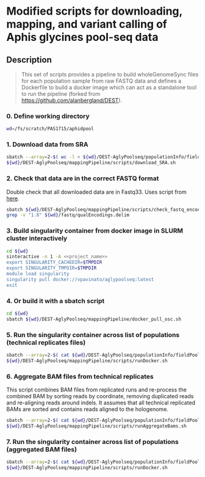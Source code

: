 # Modified scripts for downloading, mapping, and variant calling of Aphis glycines pool-seq data

## Description
> This set of scripts provides a pipeline to build wholeGenomeSync files for each population sample from raw FASTQ data and defines a Dockerfile to build a docker image which can act as a standalone tool to run the pipeline (forked from https://github.com/alanbergland/DEST).

### 0. Define working directory
```bash
wd=/fs/scratch/PAS1715/aphidpool
```

### 1. Download data from SRA
```bash
sbatch --array=2-$( wc -l < ${wd}/DEST-AglyPoolseq/populationInfo/fieldPools_aggregated.csv ) \
${wd}/DEST-AglyPoolseq/mappingPipeline/scripts/download_SRA.sh
```

### 2. Check that data are in the correct FASTQ format
Double check that all downloaded data are in Fastq33. Uses script from [here](https://github.com/brentp/bio-playground/blob/master/reads-utils/guess-encoding.py). </br>

```bash
sbatch ${wd}/DEST-AglyPoolseq/mappingPipeline/scripts/check_fastq_encoding.sh
grep -v "1.8" ${wd}/fastq/qualEncodings.delim
```

### 3. Build singularity container from docker image in SLURM cluster interactively
```bash
cd ${wd}
sinteractive -n 1 -A <<project_name>>
export SINGULARITY_CACHEDIR=$TMPDIR
export SINGULARITY_TMPDIR=$TMPDIR 
module load singularity
singularity pull docker://vpavinato/aglypoolseq:latest
exit
```

### 4. Or build it with a sbatch script
```bash
cd ${wd}
sbatch ${wd}/DEST-AglyPoolseq/mappingPipeline/docker_pull_osc.sh
```

### 5. Run the singularity container across list of populations (technical replicates files)
```bash
sbatch --array=2-$( cat ${wd}/DEST-AglyPoolseq/populationInfo/fieldPools.csv | cut -f1,13 -d',' | grep -v "NA" | wc -l ) \
${wd}/DEST-AglyPoolseq/mappingPipeline/scripts/runDocker.sh
```

### 6. Aggregate BAM files from technical replicates 
This script combines BAM files from replicated runs and re-process the combined BAM by sorting reads by coordinate, removing duplicated reads and re-aligning reads around indels.
 It assumes that all technical replicated BAMs are sorted and contains reads aligned to the hologenome.
```bash
sbatch --array=2-$( cat ${wd}/DEST-AglyPoolseq/populationInfo/fieldPools_aggregated.csv | cut -f1,13 -d',' | grep -v "NA" | wc -l ) \ 
${wd}/DEST-AglyPoolseq/mappingPipeline/scripts/runAggregateBams.sh
```

### 7. Run the singularity container across list of populations (aggregated BAM files)
```bash
sbatch --array=2-$( cat ${wd}/DEST-AglyPoolseq/populationInfo/fieldPools_aggregated.csv | cut -f1,13 -d',' | grep -v "NA" | wc -l ) \
${wd}/DEST-AglyPoolseq/mappingPipeline/scripts/runDocker.sh
```
